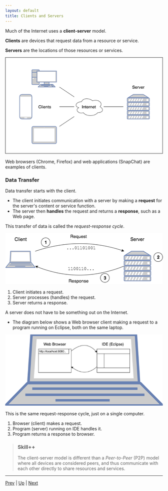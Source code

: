 ```yaml
---
layout: default
title: Clients and Servers
---
```


Much of the Internet uses a **client-server** model.

**Clients** are devices that request data from a resource or service.

**Servers** are the locations of those resources or services.

![Client-Server](images/ClientServer.png)

Web browsers (Chrome, Firefox) and web applications (SnapChat) are examples of clients.

### Data Transfer

Data transfer starts with the client.
* The client initiates communication with a server by making a **request** for the server's content or service function.
* The server then **handles** the request and returns a **response**, such as a Web page.

This transfer of data is called the _request-response cycle_.

![Request-Response Cycle](images/requestResponse.png)

1. Client initiates a request.
2. Server processes (handles) the request.
3. Server returns a response.

A server does not have to be something out on the Internet.
* The diagram below shows a Web browser client making a request to a program running on Eclipse, both on the same laptop.

![Request-Response Cycle on a single laptop](images/requestResponseLocal.png)

This is the same request-response cycle, just on a single computer.
1. Browser (client) makes a request.
2. Program (server) running on IDE handles it.
3. Program returns a response to browser.

> ### Skill++
> The client-server model is different than a _Peer-to-Peer_ (P2P) model where all devices are considered peers, and thus communicate with each other directly to share resources and services.

<hr>

[Prev](internet-basics.md) | [Up](README.md) | [Next](uri.md)

